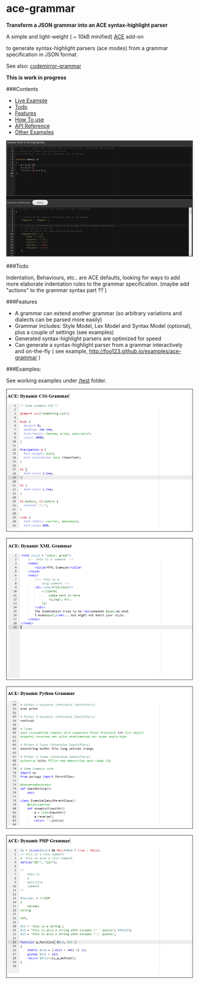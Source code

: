 ace-grammar
===========

__Transform a JSON grammar into an ACE syntax-highlight parser__



A simple and light-weight ( ~ 10kB minified) [ACE](https://github.com/ajaxorg/ace) add-on

to generate syntax-highlight parsers (ace modes) from a grammar specification in JSON format.


See also:  [codemirror-grammar](https://github.com/foo123/codemirror-grammar)


__This is work in progress__

###Contents

* [Live Example](http://foo123.github.io/examples/ace-grammar)
* [Todo](#todo)
* [Features](#features)
* [How To use](#examples)
* [API Reference](/api-reference.md)
* [Other Examples](#examples)

[![Build your own syntax-highlight mode on the fly](/test/screenshot.png)](http://foo123.github.io/examples/ace-grammar)


###Todo

Indentation, Behaviours, etc.. are ACE defaults, looking for ways to add more elaborate indentation rules to the grammar specification. (maybe add "actions" to the grammar syntax part ?? )



###Features

* A grammar can extend another grammar (so arbitrary variations and dialects can be parsed more easily)
* Grammar includes: Style Model, Lex Model and Syntax Model (optional), plus a couple of settings (see examples)
* Generated syntax-highlight parsers are optimized for speed
* Can generate a syntax-highlight parser from a grammar interactively and on-the-fly ( see example, http://foo123.github.io/examples/ace-grammar )


###Examples:

See working examples under [/test](/test) folder.

![css-grammar](/test/grammar-css.png)

![xml-grammar](/test/grammar-xml.png)

![python-grammar](/test/grammar-python.png)

![php-grammar](/test/grammar-php.png)

